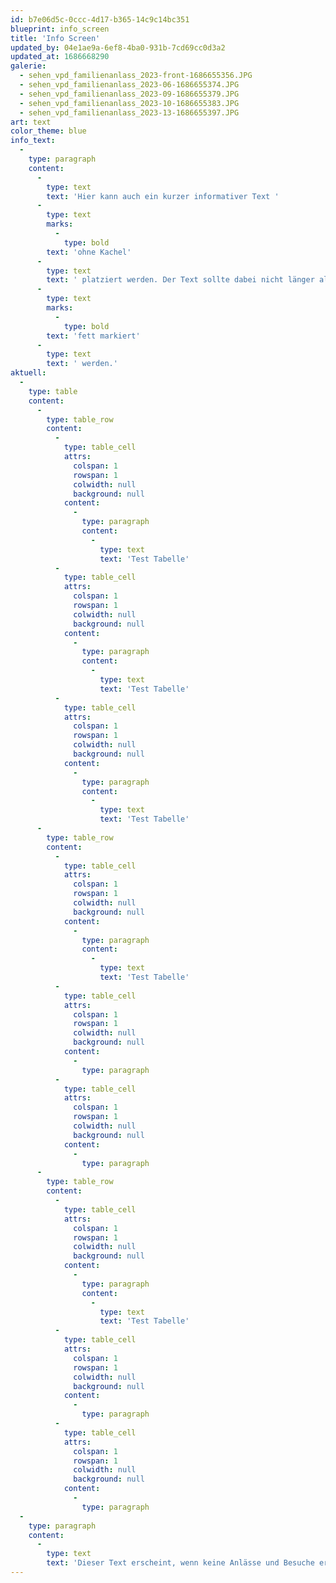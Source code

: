 ```yaml
---
id: b7e06d5c-0ccc-4d17-b365-14c9c14bc351
blueprint: info_screen
title: 'Info Screen'
updated_by: 04e1ae9a-6ef8-4ba0-931b-7cd69cc0d3a2
updated_at: 1686668290
galerie:
  - sehen_vpd_familienanlass_2023-front-1686655356.JPG
  - sehen_vpd_familienanlass_2023-06-1686655374.JPG
  - sehen_vpd_familienanlass_2023-09-1686655379.JPG
  - sehen_vpd_familienanlass_2023-10-1686655383.JPG
  - sehen_vpd_familienanlass_2023-13-1686655397.JPG
art: text
color_theme: blue
info_text:
  -
    type: paragraph
    content:
      -
        type: text
        text: 'Hier kann auch ein kurzer informativer Text '
      -
        type: text
        marks:
          -
            type: bold
        text: 'ohne Kachel'
      -
        type: text
        text: ' platziert werden. Der Text sollte dabei nicht länger als 4 Zeilen sein. Einzelne Wörter oder Textpassagen können für eine stärkere Hervorhebung '
      -
        type: text
        marks:
          -
            type: bold
        text: 'fett markiert'
      -
        type: text
        text: ' werden.'
aktuell:
  -
    type: table
    content:
      -
        type: table_row
        content:
          -
            type: table_cell
            attrs:
              colspan: 1
              rowspan: 1
              colwidth: null
              background: null
            content:
              -
                type: paragraph
                content:
                  -
                    type: text
                    text: 'Test Tabelle'
          -
            type: table_cell
            attrs:
              colspan: 1
              rowspan: 1
              colwidth: null
              background: null
            content:
              -
                type: paragraph
                content:
                  -
                    type: text
                    text: 'Test Tabelle'
          -
            type: table_cell
            attrs:
              colspan: 1
              rowspan: 1
              colwidth: null
              background: null
            content:
              -
                type: paragraph
                content:
                  -
                    type: text
                    text: 'Test Tabelle'
      -
        type: table_row
        content:
          -
            type: table_cell
            attrs:
              colspan: 1
              rowspan: 1
              colwidth: null
              background: null
            content:
              -
                type: paragraph
                content:
                  -
                    type: text
                    text: 'Test Tabelle'
          -
            type: table_cell
            attrs:
              colspan: 1
              rowspan: 1
              colwidth: null
              background: null
            content:
              -
                type: paragraph
          -
            type: table_cell
            attrs:
              colspan: 1
              rowspan: 1
              colwidth: null
              background: null
            content:
              -
                type: paragraph
      -
        type: table_row
        content:
          -
            type: table_cell
            attrs:
              colspan: 1
              rowspan: 1
              colwidth: null
              background: null
            content:
              -
                type: paragraph
                content:
                  -
                    type: text
                    text: 'Test Tabelle'
          -
            type: table_cell
            attrs:
              colspan: 1
              rowspan: 1
              colwidth: null
              background: null
            content:
              -
                type: paragraph
          -
            type: table_cell
            attrs:
              colspan: 1
              rowspan: 1
              colwidth: null
              background: null
            content:
              -
                type: paragraph
  -
    type: paragraph
    content:
      -
        type: text
        text: 'Dieser Text erscheint, wenn keine Anlässe und Besuche erfasst sind. Einzelne Wörter oder Textpassagen können für eine stärkere Hervorhebung fett markiert werden.'
---
```

